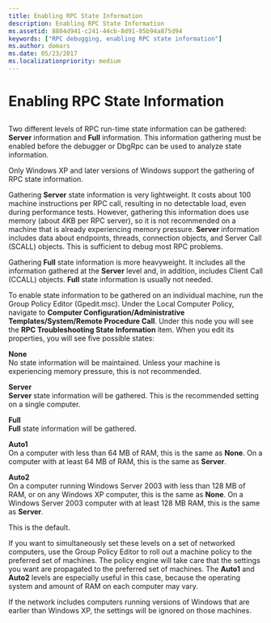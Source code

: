 ```yaml
---
title: Enabling RPC State Information
description: Enabling RPC State Information
ms.assetid: 8804d941-c241-44cb-8d91-05b94a875d94
keywords: ["RPC debugging, enabling RPC state information"]
ms.author: domars
ms.date: 05/23/2017
ms.localizationpriority: medium
---
```


# Enabling RPC State Information


## <span id="ddk_enabling_rpc_state_information_dbg"></span><span id="DDK_ENABLING_RPC_STATE_INFORMATION_DBG"></span>


Two different levels of RPC run-time state information can be gathered: **Server** information and **Full** information. This information gathering must be enabled before the debugger or DbgRpc can be used to analyze state information.

Only Windows XP and later versions of Windows support the gathering of RPC state information.

Gathering **Server** state information is very lightweight. It costs about 100 machine instructions per RPC call, resulting in no detectable load, even during performance tests. However, gathering this information does use memory (about 4KB per RPC server), so it is not recommended on a machine that is already experiencing memory pressure. **Server** information includes data about endpoints, threads, connection objects, and Server Call (SCALL) objects. This is sufficient to debug most RPC problems.

Gathering **Full** state information is more heavyweight. It includes all the information gathered at the **Server** level and, in addition, includes Client Call (CCALL) objects. **Full** state information is usually not needed.

To enable state information to be gathered on an individual machine, run the Group Policy Editor (Gpedit.msc). Under the Local Computer Policy, navigate to **Computer Configuration/Administrative Templates/System/Remote Procedure Call**. Under this node you will see the **RPC Troubleshooting State Information** item. When you edit its properties, you will see five possible states:

<span id="None"></span><span id="none"></span><span id="NONE"></span>**None**  
No state information will be maintained. Unless your machine is experiencing memory pressure, this is not recommended.

<span id="Server"></span><span id="server"></span><span id="SERVER"></span>**Server**  
**Server** state information will be gathered. This is the recommended setting on a single computer.

<span id="Full"></span><span id="full"></span><span id="FULL"></span>**Full**  
**Full** state information will be gathered.

<span id="Auto1"></span><span id="auto1"></span><span id="AUTO1"></span>**Auto1**  
On a computer with less than 64 MB of RAM, this is the same as **None**. On a computer with at least 64 MB of RAM, this is the same as **Server**.

<span id="Auto2"></span><span id="auto2"></span><span id="AUTO2"></span>**Auto2**  
On a computer running Windows Server 2003 with less than 128 MB of RAM, or on any Windows XP computer, this is the same as **None**. On a Windows Server 2003 computer with at least 128 MB RAM, this is the same as **Server**.

This is the default.

If you want to simultaneously set these levels on a set of networked computers, use the Group Policy Editor to roll out a machine policy to the preferred set of machines. The policy engine will take care that the settings you want are propagated to the preferred set of machines. The **Auto1** and **Auto2** levels are especially useful in this case, because the operating system and amount of RAM on each computer may vary.

If the network includes computers running versions of Windows that are earlier than Windows XP, the settings will be ignored on those machines.

 

 





